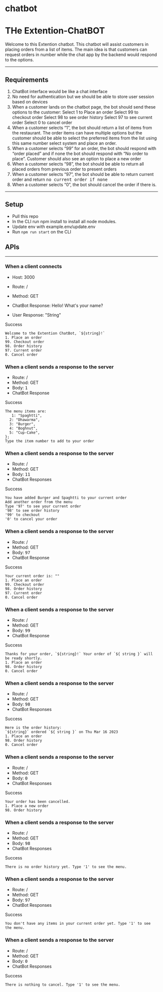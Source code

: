 # chatbot

# THe Extention-ChatBOT

Welcome to this Extention chatbot. This chatbot will assist customers in placing orders from a list of items. The main idea is that customers can request orders in number while the chat app by the backend would respond to the options.

---

## Requirements

1. ChatBot interface would be like a chat interface
2. No need for authentication but we should be able to store user session based on devices
3. When a customer lands on the chatbot page, the bot should send these options to the customer:
   Select 1 to Place an order
   Select 99 to checkout order
   Select 98 to see order history
   Select 97 to see current order
   Select 0 to cancel order
4. When a customer selects “1”, the bot should return a list of items from the restaurant. The order items can have multiple options but the customer should be able to select the preferred items from the list using this same number select system and place an order.
5. When a customer selects “99” for an order, the bot should respond with “order placed” and if none the bot should respond with “No order to place”. Customer should also see an option to place a new order
6. When a customer selects “98”, the bot should be able to return all placed orders from previous order to present orders
7. When a customer selects “97”, the bot should be able to return current order and return <kbd>no current order<kbd> if none
8. When a customer selects “0”, the bot should cancel the order if there is.

---

## Setup

- Pull this repo
- In the CLI run npm install to install all node modules.
- Update env with example.env/update.env
- Run `npm run start` on the CLI

## APIs

---

### When a client connects

- Host: 3000
- Route: /
- Method: GET

- ChatBot Response: Hello! What's your name?
- User Response: "String"

Success

```
Welcome to the Extention ChatBot, `${string}!`
1. Place an order
99. Checkout order
98. Order history
97. Current order
0. Cancel order

```

### When a client sends a response to the server

- Route: /
- Method: GET
- Body: <kbd>1</kbd>
- ChatBot Response

Success

```
The menu items are:
   1: "Spaghtti",
  2: "Dhawarma",
  3: "Burger",
  4: "Boghnut",
  5: "Cup-Cake",
};
Type the item number to add to your order

```

### When a client sends a response to the server

- Route: /
- Method: GET
- Body: <kbd>11</kbd>
- ChatBot Responses

Success

```
You have added Burger and Spaghtti to your current order
Add another order from the menu
Type '97' to see your current order
'98' to see order history
'99' to checkout
'0' to cancel your order

```

### When a client sends a response to the server

- Route: /
- Method: GET
- Body: <kbd>97</kbd>
- ChatBot Response

Success

```
Your current order is: ""
1. Place an order
99. Checkout order
98. Order history
97. Current order
0. Cancel order

```

### When a client sends a response to the server

- Route: /
- Method: GET
- Body: <kbd>99</kbd>
- ChatBot Response

Success

```
Thanks for your order, `${string}!` Your order of `${ string }` will be ready shortly.
1. Place an order
98. Order history
0. Cancel order

```

### When a client sends a response to the server

- Route: /
- Method: GET
- Body: <kbd>98</kbd>
- ChatBot Responses

Success

```
Here is the order history:
`${string}` ordered `${ string }` on Thu Mar 16 2023
1. Place an order
98. Order history
0. Cancel order

```

### When a client sends a response to the server

- Route: /
- Method: GET
- Body: <kbd>0</kbd>
- ChatBot Responses

Success

```
Your order has been cancelled.
1. Place a new order
98. Order history

```

### When a client sends a response to the server

- Route: /
- Method: GET
- Body: <kbd>98</kbd>
- ChatBot Responses

Success

```
There is no order history yet. Type '1' to see the menu.

```

### When a client sends a response to the server

- Route: /
- Method: GET
- Body: <kbd>97</kbd>
- ChatBot Responses

Success

```
You don't have any items in your current order yet. Type '1' to see the menu.

```

### When a client sends a response to the server

- Route: /
- Method: GET
- Body: <kbd>0</kbd>
- ChatBot Responses

Success

```
There is nothing to cancel. Type '1' to see the menu.

```
